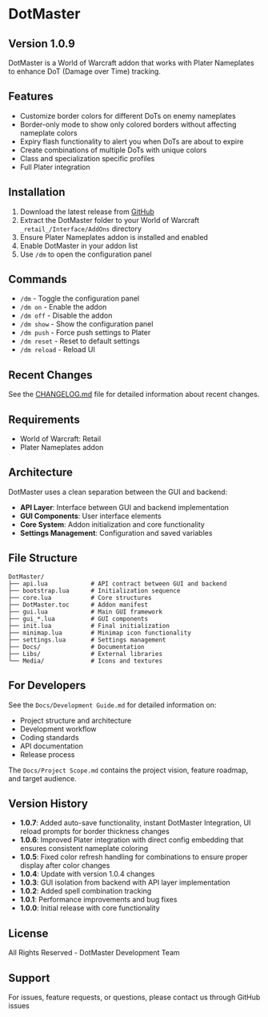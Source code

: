 # DotMaster

## Version 1.0.9

DotMaster is a World of Warcraft addon that works with Plater Nameplates to enhance DoT (Damage over Time) tracking.

## Features

- Customize border colors for different DoTs on enemy nameplates
- Border-only mode to show only colored borders without affecting nameplate colors
- Expiry flash functionality to alert you when DoTs are about to expire
- Create combinations of multiple DoTs with unique colors
- Class and specialization specific profiles
- Full Plater integration

## Installation

1. Download the latest release from [GitHub](https://github.com/yourusername/DotMaster/releases)
2. Extract the DotMaster folder to your World of Warcraft `_retail_/Interface/AddOns` directory
3. Ensure Plater Nameplates addon is installed and enabled
4. Enable DotMaster in your addon list
5. Use `/dm` to open the configuration panel

## Commands

- `/dm` - Toggle the configuration panel
- `/dm on` - Enable the addon
- `/dm off` - Disable the addon
- `/dm show` - Show the configuration panel
- `/dm push` - Force push settings to Plater
- `/dm reset` - Reset to default settings
- `/dm reload` - Reload UI

## Recent Changes

See the [CHANGELOG.md](CHANGELOG.md) file for detailed information about recent changes.

## Requirements

- World of Warcraft: Retail
- Plater Nameplates addon

## Architecture

DotMaster uses a clean separation between the GUI and backend:

- **API Layer**: Interface between GUI and backend implementation
- **GUI Components**: User interface elements
- **Core System**: Addon initialization and core functionality
- **Settings Management**: Configuration and saved variables

## File Structure

```
DotMaster/
├── api.lua            # API contract between GUI and backend
├── bootstrap.lua      # Initialization sequence
├── core.lua           # Core structures
├── DotMaster.toc      # Addon manifest
├── gui.lua            # Main GUI framework
├── gui_*.lua          # GUI components
├── init.lua           # Final initialization
├── minimap.lua        # Minimap icon functionality
├── settings.lua       # Settings management
├── Docs/              # Documentation
├── Libs/              # External libraries
└── Media/             # Icons and textures
```

## For Developers

See the `Docs/Development Guide.md` for detailed information on:
- Project structure and architecture
- Development workflow
- Coding standards
- API documentation
- Release process

The `Docs/Project Scope.md` contains the project vision, feature roadmap, and target audience.

## Version History

- **1.0.7**: Added auto-save functionality, instant DotMaster Integration, UI reload prompts for border thickness changes
- **1.0.6**: Improved Plater integration with direct config embedding that ensures consistent nameplate coloring
- **1.0.5**: Fixed color refresh handling for combinations to ensure proper display after color changes
- **1.0.4**: Update with version 1.0.4 changes
- **1.0.3**: GUI isolation from backend with API layer implementation
- **1.0.2**: Added spell combination tracking
- **1.0.1**: Performance improvements and bug fixes
- **1.0.0**: Initial release with core functionality

## License

All Rights Reserved - DotMaster Development Team

## Support

For issues, feature requests, or questions, please contact us through GitHub issues 